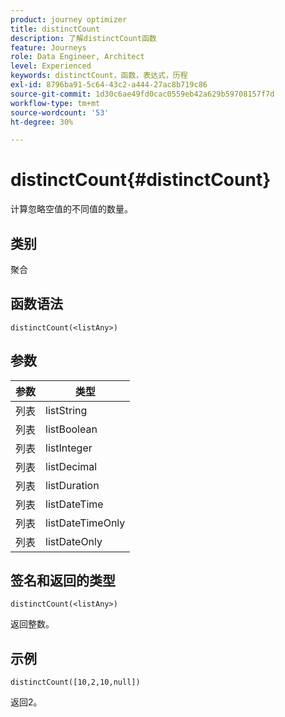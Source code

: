 ```yaml
---
product: journey optimizer
title: distinctCount
description: 了解distinctCount函数
feature: Journeys
role: Data Engineer, Architect
level: Experienced
keywords: distinctCount，函数，表达式，历程
exl-id: 8796ba91-5c64-43c2-a444-27ac8b719c86
source-git-commit: 1d30c6ae49fd0cac0559eb42a629b59708157f7d
workflow-type: tm+mt
source-wordcount: '53'
ht-degree: 30%

---
```


# distinctCount{#distinctCount}

计算忽略空值的不同值的数量。

## 类别

聚合

## 函数语法

`distinctCount(<listAny>)`

## 参数

| 参数 | 类型 |
|-----------|------------------|
| 列表 | listString |
| 列表 | listBoolean |
| 列表 | listInteger |
| 列表 | listDecimal |
| 列表 | listDuration |
| 列表 | listDateTime |
| 列表 | listDateTimeOnly |
| 列表 | listDateOnly |

## 签名和返回的类型

`distinctCount(<listAny>)`

返回整数。

## 示例

`distinctCount([10,2,10,null])`

返回2。
